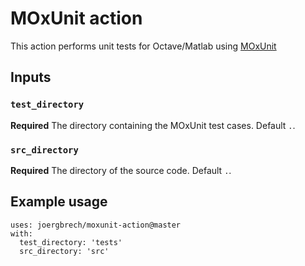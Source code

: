 # MOxUnit action

This action performs unit tests for Octave/Matlab using [MOxUnit](https://github.com/MOxUnit/MOxUnit/blob/master/Makefile)

## Inputs

### `test_directory`

**Required** The directory containing the MOxUnit test cases. Default `.`.

### `src_directory`

**Required** The directory of the source code. Default `.`.

## Example usage

```
uses: joergbrech/moxunit-action@master
with:
  test_directory: 'tests'
  src_directory: 'src'
```
